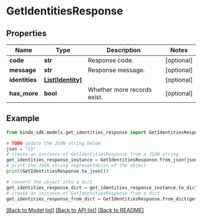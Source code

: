 # GetIdentitiesResponse


## Properties

Name | Type | Description | Notes
------------ | ------------- | ------------- | -------------
**code** | **str** | Response code. | [optional] 
**message** | **str** | Response message. | [optional] 
**identities** | [**List[Identity]**](Identity.md) |  | [optional] 
**has_more** | **bool** | Whether more records exist. | [optional] 

## Example

```python
from kinde_sdk.models.get_identities_response import GetIdentitiesResponse

# TODO update the JSON string below
json = "{}"
# create an instance of GetIdentitiesResponse from a JSON string
get_identities_response_instance = GetIdentitiesResponse.from_json(json)
# print the JSON string representation of the object
print(GetIdentitiesResponse.to_json())

# convert the object into a dict
get_identities_response_dict = get_identities_response_instance.to_dict()
# create an instance of GetIdentitiesResponse from a dict
get_identities_response_from_dict = GetIdentitiesResponse.from_dict(get_identities_response_dict)
```
[[Back to Model list]](../README.md#documentation-for-models) [[Back to API list]](../README.md#documentation-for-api-endpoints) [[Back to README]](../README.md)


